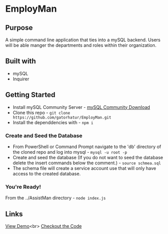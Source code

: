 # EmployMan

## Purpose
A simple command line application that ties into a mySQL backend. Users will be able manger the departments and roles within their organization.

## Built with
- mySQL
- Inquirer

## Getting Started
- Install mySQL Community Server - [mySQL Community Download]('https://dev.mysql.com/downloads/mysql/')
- Clone this repo - `git clone https://github.com/gatorhatur/EmployMan.git`
- Install the dependdencies with - `npm i`
### Create and Seed the Database
- From PowerShell or Command Prompt navigate to the 'db' directory of the cloned repo and log into mysql - `mysql -u root -p`
- Create and seed the database (If you do not want to seed the database delete the insert commands below the comment.) - `source schmea.sql`
- The schema file will create a service account use that will only have access to the created database.
### You're Ready!
From the ../AssistMan directory - `node index.js`

## Links

[View Demo]('https://drive.google.com/file/d/1qkCCPb-PY3U_r2Dn-E6eACHhhFvMDIqv/view')<br>
[Checkout the Code]('https://github.com/gatorhatur/EmployMan') 